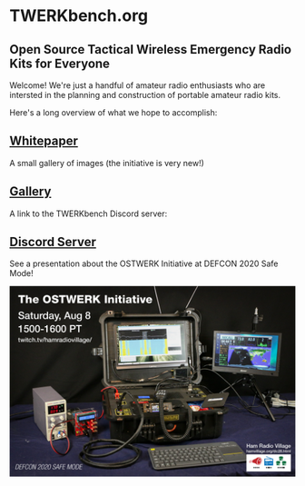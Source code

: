 
# TWERKbench.org

## Open Source Tactical Wireless Emergency Radio Kits for Everyone

Welcome! We're just a handful of amateur radio enthusiasts who are intersted in the planning and construction of portable amateur radio kits.

Here's a long overview of what we hope to accomplish:

## [Whitepaper](https://drive.google.com/file/d/1gdGEZOfxyZXp93f904cmVDvobUkqpY-R/view?usp=sharing)

A small gallery of images (the initiative is very new!)

## [Gallery](gallery/index.md)

A link to the TWERKbench Discord server:

## [Discord Server](https://discord.com/invite/7uPH6Aw)

See a presentation about the OSTWERK Initiative at DEFCON 2020 Safe Mode!

![promo image](images/promo1.jpg)